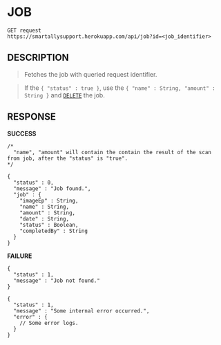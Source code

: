 JOB
==

```
GET request
https://smartallysupport.herokuapp.com/api/job?id=<job_identifier>
```

DESCRIPTION
--

>Fetches the job with queried request identifier.

>If the `{ "status" : true }`, use the `{ "name" : String, "amount" : String }` and  [`DELETE`](https://github.com/MuqThe2nd/smartally.support/blob/master/documentation/deleteJob.md) the job.

RESPONSE
--

**SUCCESS**

```
/*
  "name", "amount" will contain the contain the result of the scan from job, after the "status" is "true".
*/

{
  "status" : 0,
  "message" : "Job found.",
  "job" : {
    "imageEp" : String,
    "name" : String,
    "amount" : String,
    "date" : String,
    "status" : Boolean,
    "completedBy" : String
  }
}
```

**FAILURE**

```
{
  "status" : 1,
  "message" : "Job not found."
}
```

```
{
  "status" : 1,
  "message" : "Some internal error occurred.",
  "error" : {
    // Some error logs.
  }
}
```
